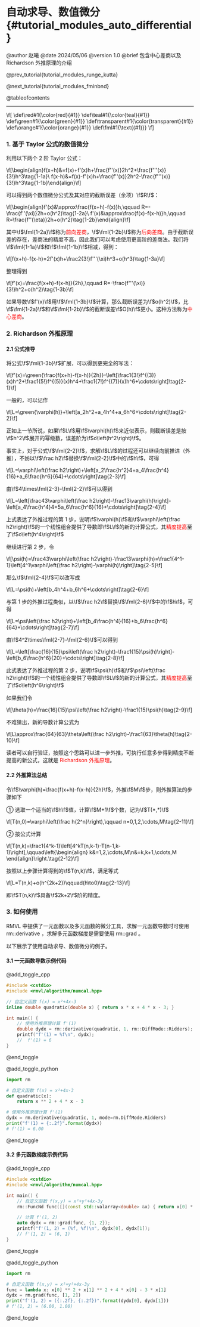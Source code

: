 自动求导、数值微分 {#tutorial_modules_auto_differential}
============

@author 赵曦
@date 2024/05/06
@version 1.0
@brief 包含中心差商以及 Richardson 外推原理的介绍

@prev_tutorial{tutorial_modules_runge_kutta}

@next_tutorial{tutorial_modules_fminbnd}

@tableofcontents

------

\f[
\def\red#1{\color{red}{#1}}
\def\teal#1{\color{teal}{#1}}
\def\green#1{\color{green}{#1}}
\def\transparent#1{\color{transparent}{#1}}
\def\orange#1{\color{orange}{#1}}
\def\fml#1{\text{(#1)}}
\f]

### 1. 基于 Taylor 公式的数值微分

利用以下两个 2 阶 Taylor 公式：

\f[\begin{align}f(x+h)&=f(x)+f'(x)h+\frac{f''(x)}2h^2+\frac{f'''(x)}{3!}h^3\tag{1-1a}\\
f(x-h)&=f(x)-f'(x)h+\frac{f''(x)}2h^2-\frac{f'''(x)}{3!}h^3\tag{1-1b}\end{align}\f]

可以得到两个数值微分公式及其对应的截断误差（余项）\f$R\f$：

\f[\begin{align}f'(x)&\approx\frac{f(x+h)-f(x)}h,\qquad R=-\frac{f''(\xi)}2h+o(h^2)\tag{1-2a}\\
f'(x)&\approx\frac{f(x)-f(x-h)}h,\qquad R=\frac{f''(\eta)}2h+o(h^2)\tag{1-2b}\end{align}\f]

其中\f$\fml{1-2a}\f$称为<span style="color: red">前向差商</span>，\f$\fml{1-2b}\f$称为<span style="color: red">后向差商</span>。由于截断误差的存在，差商法的精度不高，因此我们可以考虑使用更高阶的差商法。我们将\f$\fml{1-1a}\f$和\f$\fml{1-1b}\f$相减，得到：

\f[f(x+h)-f(x-h)=2f'(x)h+\frac2{3!}f'''(\xi)h^3+o(h^3)\tag{1-3a}\f]

整理得到

\f[f'(x)=\frac{f(x+h)-f(x-h)}{2h},\qquad R=-\frac{f'''(\xi)}{3!}h^2+o(h^2)\tag{1-3b}\f]

如果导数\f$f'(x)\f$用\f$\fml{1-3b}\f$计算，那么截断误差为\f$o(h^2)\f$，比\f$\fml{1-2a}\f$和\f$\fml{1-2b}\f$的截断误差\f$O(h)\f$更小。这种方法称为<span style="color: red">中心差商</span>。

### 2. Richardson 外推原理

#### 2.1 公式推导

将公式\f$\fml{1-3b}\f$扩展，可以得到更完全的写法：

\f[f'(x)=\green{\frac{f(x+h)-f(x-h)}{2h}}-\left[\frac1{3!}f^{(3)}(x)h^2+\frac1{5!}f^{(5)}(x)h^4+\frac1{7!}f^{(7)}(x)h^6+\cdots\right]\tag{2-1}\f]

一般的，可以记作

\f[L=\green{\varphi(h)}+\left[a_2h^2+a_4h^4+a_6h^6+\cdots\right]\tag{2-2}\f]

正如上一节所说，如果\f$L\f$用\f$\varphi(h)\f$来近似表示，则截断误差是按\f$h^2\f$展开的幂级数，误差阶为\f$o\left(h^2\right)\f$。

事实上，对于公式\f$\fml{2-2}\f$，求解\f$L\f$的过程还可以继续向前推进（外推），不妨以\f$\frac h2\f$替换\f$\fml{2-2}\f$中的\f$h\f$，可得

\f[L=\varphi\left(\frac h2\right)+\left[a_2\frac{h^2}4+a_4\frac{h^4}{16}+a_6\frac{h^6}{64}+\cdots\right]\tag{2-3}\f]

由\f$4\times\fml{2-3}-\fml{2-2}\f$可以得到

\f[L=\left[\frac43\varphi\left(\frac h2\right)-\frac13\varphi(h)\right]-\left[a_4\frac{h^4}4+5a_6\frac{h^6}{16}+\cdots\right]\tag{2-4}\f]

上式表达了外推过程的第 1 步，说明\f$\varphi(h)\f$和\f$\varphi\left(\frac h2\right)\f$的一个线性组合提供了导数即\f$L\f$的新的计算公式，其<span style="color: red">精度提高</span>至了\f$o\left(h^4\right)\f$

继续进行第 2 步，令

\f[\psi(h)=\frac43\varphi\left(\frac h2\right)-\frac13\varphi(h)=\frac1{4^1-1}\left[4^1\varphi\left(\frac h2\right)-\varphi(h)\right]\tag{2-5}\f]

那么\f$\fml{2-4}\f$可以改写成

\f[L=\psi(h)+\left[b_4h^4+b_6h^6+\cdots\right]\tag{2-6}\f]

与第 1 步的外推过程类似，以\f$\frac h2\f$替换\f$\fml{2-6}\f$中的\f$h\f$，可得

\f[L=\psi\left(\frac h2\right)+\left[b_4\frac{h^4}{16}+b_6\frac{h^6}{64}+\cdots\right]\tag{2-7}\f]

由\f$4^2\times\fml{2-7}-\fml{2-6}\f$可以得到

\f[L=\left[\frac{16}{15}\psi\left(\frac h2\right)-\frac1{15}\psi(h)\right]-\left[b_6\frac{h^6}{20}+\cdots\right]\tag{2-8}\f]

此式表达了外推过程的第 2 步，说明\f$\psi(h)\f$和\f$\psi\left(\frac h2\right)\f$的一个线性组合提供了导数即\f$L\f$的新的计算公式，其<span style="color: red">精度提高</span>至了\f$o\left(h^6\right)\f$

如果我们令

\f[\theta(h)=\frac{16}{15}\psi\left(\frac h2\right)-\frac1{15}\psi(h)\tag{2-9}\f]

不难猜出，新的导数计算公式为

\f[L\approx\frac{64}{63}\theta\left(\frac h2\right)-\frac1{63}\theta(h)\tag{2-10}\f]

读者可以自行验证，按照这个思路可以进一步外推，可执行任意多步得到精度不断提高的新公式，这就是 <span style="color: red">Richardson 外推原理</span>。

#### 2.2 外推算法总结

令\f$\varphi(h)=\frac{f(x+h)-f(x-h)}{2h}\f$，外推\f$M\f$步，则外推算法的步骤如下

① 选取一个适当的\f$h\f$值，计算\f$M+1\f$个数，记为\f$T(*,*)\f$

\f[T(n,0)=\varphi\left(\frac h{2^n}\right),\qquad n=0,1,2,\cdots,M\tag{2-11}\f]

② 按公式计算

\f[T(n,k)=\frac1{4^k-1}\left[4^kT(n,k-1)-T(n-1,k-1)\right],\qquad\left\{\begin{align}
k&=1,2,\cdots,M\\n&=k,k+1,\cdots,M
\end{align}\right.\tag{2-12}\f]

按照以上步骤计算得到的\f$T(n,k)\f$，满足等式

\f[L=T(n,k)+o(h^{2k+2})\qquad(h\to0)\tag{2-13}\f]

即\f$T(n,k)\f$具备\f$2k+2\f$阶的精度。

### 3. 如何使用

RMVL 中提供了一元函数以及多元函数的微分工具，求解一元函数导数时可使用 rm::derivative ，求解多元函数梯度是需要使用 rm::grad 。

以下展示了使用自动求导、数值微分的例子。

#### 3.1 一元函数导数示例代码

@add_toggle_cpp

```cpp
#include <cstdio>
#include <rmvl/algorithm/numcal.hpp>

// 自定义函数 f(x) = x²+4x-3
inline double quadratic(double x) { return x * x + 4 * x - 3; }

int main() {
    // 使用外推原理计算 f'(1)
    double dydx = rm::derivative(quadratic, 1, rm::DiffMode::Ridders);
    printf("f'(1) = %f\n", dydx);
    //  f'(1) = 6
}
```

@end_toggle

@add_toggle_python

```python
import rm

# 自定义函数 f(x) = x²+4x-3
def quadratic(x):
    return x ** 2 + 4 * x - 3

# 使用外推原理计算 f'(1)
dydx = rm.derivative(quadratic, 1, mode=rm.DiffMode.Ridders)
print("f'(1) = {:.2f}".format(dydx))
# f'(1) = 6.00
```

@end_toggle

#### 3.2 多元函数梯度示例代码

@add_toggle_cpp

```cpp
#include <cstdio>
#include <rmvl/algorithm/numcal.hpp>

int main() {
    // 自定义函数 f(x,y) = x²+y²+4x-3y
    rm::FuncNd func([](const std::valarray<double> &x) { return x[0] * x[0] + x[1] * x[1] + 4 * x[0] - 3 * x[1]; });

    // 计算 f'(1, 2)
    auto dydx = rm::grad(func, {1, 2});
    printf("f'(1, 2) = (%f, %f)\n", dydx[0], dydx[1]);
    // f'(1, 2) = (6, 1)
}
```

@end_toggle

@add_toggle_python

```python
import rm

# 自定义函数 f(x,y) = x²+y²+4x-3y
func = lambda x: x[0] ** 2 + x[1] ** 2 + 4 * x[0] - 3 * x[1]
dydx = rm.grad(func, [1, 2])
print("f'(1, 2) = ({:.2f}, {:.2f})".format(dydx[0], dydx[1]))
# f'(1, 2) = (6.00, 1.00)
```

@end_toggle
